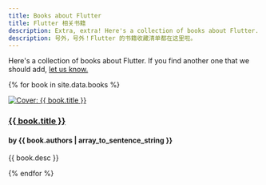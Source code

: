 ```yaml
---
title: Books about Flutter
title: Flutter 相关书籍
description: Extra, extra! Here's a collection of books about Flutter.
description: 号外，号外！Flutter 的书籍收藏清单都在这里啦。
---
```


Here's a collection of books about Flutter.
If you find another one that we should add,
[let us know.](https://github.com/flutter/website/issues)

{% for book in site.data.books %}
<div class="item-with-pic">
  <a href="{{ book.link }}" title="{{ book.title }}">
    <img src="{% asset 'cover/{{ book.cover }}' @path %}" alt="Cover: {{ book.title }}"/>
  </a>
  <div class="details">
    <h3 class="title"><a href="{{ book.link }}" title="{{ book.title }}">{{ book.title }}</a></h3>
    <h4 class="authors">by {{ book.authors | array_to_sentence_string }}</h4>
    <p>{{ book.desc }}</p>
  </div>
</div>
{% endfor %}
